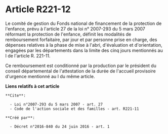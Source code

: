 # Article R221-12

Le comité de gestion du Fonds national de financement de la protection de l'enfance, prévu à l'article 27 de la loi n°
2007-293 du 5 mars 2007 réformant la protection de l'enfance, définit les modalités de remboursement forfaitaire, par jour et
par personne prise en charge, des dépenses relatives à la phase de mise à l'abri, d'évaluation et d'orientation, engagées par
les départements dans la limite des cinq jours mentionnés au I de l'article R. 221-11. 

Ce remboursement est conditionné par la production par le président du conseil départemental de l'attestation de la durée de
l'accueil provisoire d'urgence mentionné au I du même article.

**Liens relatifs à cet article**

	**Cite**:

	  - Loi n°2007-293 du 5 mars 2007 - art. 27
	  - Code de l'action sociale et des familles - art. R221-11

	**Créé par**:

	  - Décret n°2016-840 du 24 juin 2016 - art. 1
